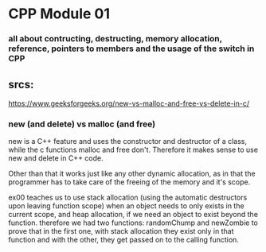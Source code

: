 # CPP Module 01
### all about contructing, destructing, memory allocation, reference, pointers to members and the usage of the switch in CPP

## srcs:
https://www.geeksforgeeks.org/new-vs-malloc-and-free-vs-delete-in-c/

### new (and delete) vs malloc (and free)
new is a C++ feature and uses the constructor and destructor of a class,
while the c functions malloc and free don't.
Therefore it makes sense to use new and delete in C++ code.

Other than that it works just like any other dynamic allocation, as in that the programmer
has to take care of the freeing of the memory and it's scope.


ex00
teaches us to use stack allocation (using the automatic destructors upon leaving
function scope) when an object needs to only exists in the current scope,
and heap allocation, if we need an object to exist beyond the function.
therefore we had two functions:
randomChump and newZombie
to prove that in the first one, with stack allocation they exist only in that function
and with the other, they get passed on to the calling function.
